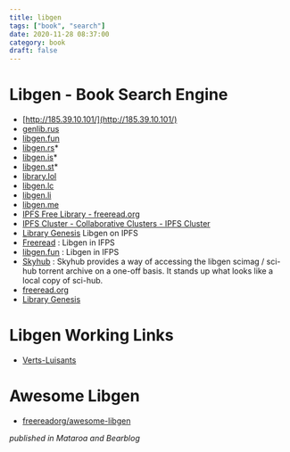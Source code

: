 ```yaml
---
title: libgen
tags: ["book", "search"]
date: 2020-11-28 08:37:00
category: book
draft: false
---
```


# Libgen - Book Search Engine

- [http://185.39.10.101/](http://185.39.10.101/)
- [genlib.rus](https://gen.lib.rus.ec)
- [libgen.fun](https://libgen.fun/)
- [libgen.rs](https://libgen.rs/)*
- [libgen.is](http://libgen.is/)*
- [libgen.st](http://libgen.st/)*
- [library.lol](https://library.lol)
- [libgen.lc](https://libgen.lc)
- [libgen.li](http://libgen.li/)
- [libgen.me](https://libgen.me)
- [IPFS Free Library - freeread.org](https://freeread.org/ipfs/)
- [IPFS Cluster - Collaborative Clusters - IPFS Cluster](https://collab.ipfscluster.io/)
- [Library Genesis](https://libgen.fun/dweb.html) Libgen on IPFS
- [Freeread](https://freeread.org/ipfs/) : Libgen in IFPS
- [libgen.fun](https://libgen.fun/) : Libgen in IFPS
- [Skyhub](https://github.com/frrad/skyhub) : Skyhub provides a way of accessing the libgen scimag / sci-hub torrent archive on a one-off basis. It stands up what looks like a local copy of sci-hub.
- [freeread.org](https://freeread.org/index.html)
- [Library Genesis](https://libgen.fun/dweb.html)

# Libgen Working Links

- [Verts-Luisants](https://vertsluisants.fr/index.php?article4/where-scihub-libgen-server-down)

# Awesome Libgen

- [freereadorg/awesome-libgen](https://github.com/freereadorg/awesome-libgen)

_published in Mataroa and Bearblog_
